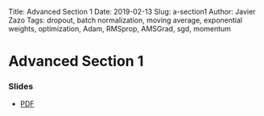 Title: Advanced Section 1
Date: 2019-02-13
Slug: a-section1
Author: Javier Zazo
Tags: dropout, batch normalization, moving average, exponential weights, optimization, Adam, RMSprop, AMSGrad, sgd, momentum


# Advanced Section 1
### Slides
- [PDF]({attach}presentation/cs109b_asec1_slides_dropout.pdf)

